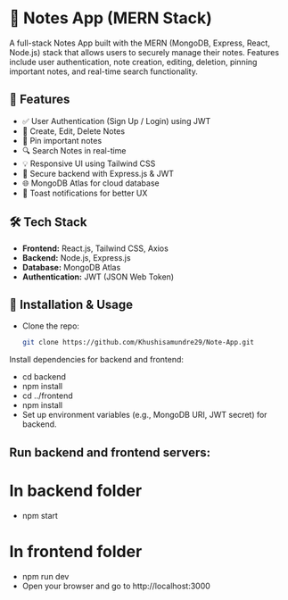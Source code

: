 # 📝 Notes App (MERN Stack)

A full-stack Notes App built with the MERN (MongoDB, Express, React, Node.js) stack that allows users to securely manage their notes. Features include user authentication, note creation, editing, deletion, pinning important notes, and real-time search functionality.

## 🚀 Features

- ✅ User Authentication (Sign Up / Login) using JWT
- 📝 Create, Edit, Delete Notes
- 📌 Pin important notes
- 🔍 Search Notes in real-time
- 💡 Responsive UI using Tailwind CSS
- 🔐 Secure backend with Express.js & JWT
- 🌐 MongoDB Atlas for cloud database
- 🔄 Toast notifications for better UX

## 🛠️ Tech Stack

- **Frontend:** React.js, Tailwind CSS, Axios
- **Backend:** Node.js, Express.js
- **Database:** MongoDB Atlas
- **Authentication:** JWT (JSON Web Token)

## 📂 Installation & Usage

- Clone the repo:  
  ```bash
  git clone https://github.com/Khushisamundre29/Note-App.git

Install dependencies for backend and frontend:
- cd backend
- npm install
- cd ../frontend
- npm install
- Set up environment variables (e.g., MongoDB URI, JWT secret) for backend.

## Run backend and frontend servers:
# In backend folder
- npm start

# In frontend folder
- npm run dev
- Open your browser and go to http://localhost:3000


